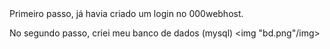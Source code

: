 <!DOCTYPE html>
<html>
<body>
Primeiro passo, já havia criado um login no 000webhost. 

No segundo passo, criei meu banco de dados (mysql)
<img "bd.png"/img>
</body>
</html>
